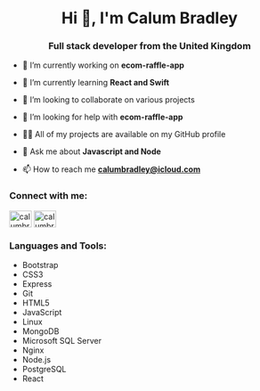 <h1 align="center">Hi 👋, I'm Calum Bradley</h1>
<h3 align="center">Full stack developer from the United Kingdom</h3>

- 🔭 I’m currently working on **ecom-raffle-app**

- 🌱 I’m currently learning **React and Swift**

- 👯 I’m looking to collaborate on various projects

- 🤝 I’m looking for help with **ecom-raffle-app**

- 👨‍💻 All of my projects are available on my GitHub profile

- 💬 Ask me about **Javascript and Node**

- 📫 How to reach me **calumbradley@icloud.com**

<h3 align="left">Connect with me:</h3>
<p align="left">
<a href="https://twitter.com/calumbradley" target="blank"><img align="center" src="https://raw.githubusercontent.com/rahuldkjain/github-profile-readme-generator/master/src/images/icons/Social/twitter.svg" alt="calumbradley" height="30" width="40" /></a>
<a href="https://linkedin.com/in/calumbradley" target="blank"><img align="center" src="https://raw.githubusercontent.com/rahuldkjain/github-profile-readme-generator/master/src/images/icons/Social/linked-in-alt.svg" alt="calumbradley" height="30" width="40" /></a>
</p>

<h3 align="left">Languages and Tools:</h3>
<ul>
  <li>Bootstrap</li>
  <li>CSS3</li>
  <li>Express</li>
  <li>Git</li>
  <li>HTML5</li>
  <li>JavaScript</li>
  <li>Linux</li>
  <li>MongoDB</li>
  <li>Microsoft SQL Server</li>
  <li>Nginx</li>
  <li>Node.js</li>
  <li>PostgreSQL</li>
  <li>React</li>
</ul>
